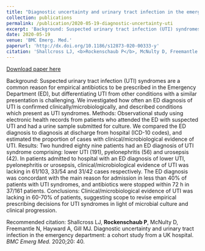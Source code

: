```yaml
---
title: "Diagnostic uncertainty and urinary tract infection in the emergency department: a cohort study from a UK hospital"
collection: publications
permalink: /publication/2020-05-19-diagnostic-uncertainty-uti
excerpt: 'Background: Suspected urinary tract infection (UTI) syndromes are a common reason for empirical antibiotics to be prescribed in the Emergency Department (ED), but differentiating UTI from other conditions with a similar presentation is challenging. We investigated how often an ED diagnosis of UTI is confirmed clinically/microbiologically, and described conditions which present as UTI syndromes. Methods: Observational study using electronic health records from patients who attended the ED with suspected UTI and had a urine sample submitted for culture. We compared the ED diagnosis to diagnosis at discharge from hospital (ICD-10 codes), and estimated the proportion of cases with clinical/microbiological evidence of UTI. Results: Two hundred eighty nine patients had an ED diagnosis of UTI syndrome comprising: lower UTI (191), pyelonephritis (56) and urosepsis (42). In patients admitted to hospital with an ED diagnosis of lower UTI, pyelonephritis or urosepsis, clinical/microbiological evidence of UTI was lacking in 61/103, 33/54 and 31/42 cases respectively. The ED diagnosis was concordant with the main reason for admission in less than 40% of patients with UTI syndromes, and antibiotics were stopped within 72 h in 37/161 patients. Conclusions: Clinical/microbiological evidence of UTI was lacking in 60-70% of patients, suggesting scope to revise empirical prescribing decisions for UTI syndromes in light of microbial culture and clinical progression.'
date: 2020-05-19
venue: 'BMC Emerg. Med.'
paperurl: 'http://dx.doi.org/10.1186/s12873-020-00333-y'
citation: 'Shallcross LJ, <b>Rockenschaub P</b>, McNulty D, Freemantle N, Hayward A, Gill MJ. Diagnostic uncertainty and urinary tract infection in the emergency department: a cohort study from a UK hospital. <i>BMC Emerg Med.</i> 2020;20: 40.'
---
```


<a href='http://dx.doi.org/10.1186/s12873-020-00333-y'>Download paper here</a>

Background: Suspected urinary tract infection (UTI) syndromes are a common reason for empirical antibiotics to be prescribed in the Emergency Department (ED), but differentiating UTI from other conditions with a similar presentation is challenging. We investigated how often an ED diagnosis of UTI is confirmed clinically/microbiologically, and described conditions which present as UTI syndromes. Methods: Observational study using electronic health records from patients who attended the ED with suspected UTI and had a urine sample submitted for culture. We compared the ED diagnosis to diagnosis at discharge from hospital (ICD-10 codes), and estimated the proportion of cases with clinical/microbiological evidence of UTI. Results: Two hundred eighty nine patients had an ED diagnosis of UTI syndrome comprising: lower UTI (191), pyelonephritis (56) and urosepsis (42). In patients admitted to hospital with an ED diagnosis of lower UTI, pyelonephritis or urosepsis, clinical/microbiological evidence of UTI was lacking in 61/103, 33/54 and 31/42 cases respectively. The ED diagnosis was concordant with the main reason for admission in less than 40% of patients with UTI syndromes, and antibiotics were stopped within 72 h in 37/161 patients. Conclusions: Clinical/microbiological evidence of UTI was lacking in 60-70% of patients, suggesting scope to revise empirical prescribing decisions for UTI syndromes in light of microbial culture and clinical progression.

Recommended citation: Shallcross LJ, <b>Rockenschaub P</b>, McNulty D, Freemantle N, Hayward A, Gill MJ. Diagnostic uncertainty and urinary tract infection in the emergency department: a cohort study from a UK hospital. <i>BMC Emerg Med.</i> 2020;20: 40.